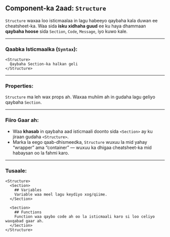 ## Component-ka 2aad: `Structure`

`Structure` waxaa loo isticmaalaa in lagu habeeyo qaybaha kala duwan ee cheatsheet-ka. Waa sida **isku xidhaha guud** ee ku haya dhammaan **qaybaha hoose** sida `Section`, `Code`, `Message`, iyo kuwo kale.

---

### Qaabka Isticmaalka (`Syntax`):

```mdx
<Structure>
  Qaybaha Section-ka halkan geli
</Structure>
```

---

### Properties:

`Structure` ma leh wax props ah. Waxaa muhiim ah in gudaha lagu geliyo qaybaha `Section`.

---

### Fiiro Gaar ah:

* Waa **khasab** in qaybaha aad isticmaali doonto sida `<Section>` ay ku jiraan gudaha `<Structure>`.
* Marka la eego qaab-dhismeedka, `Structure` wuxuu la mid yahay “wrapper” ama “container” — wuxuu ka dhigaa cheatsheet-ka mid habaysan oo la fahmi karo.

---

### Tusaale:

```mdx
<Structure>
  <Section>
    ## Variables
    Variable waa meel lagu keydiyo xog/qiime.
  </Section>

  <Section>
    ## Functions
    Function waa qaybo code ah oo la isticmaali karo si loo celiyo waxqabad gaar ah.
  </Section>
</Structure>
```